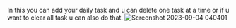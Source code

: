 In this you can add your daily task and u can delete one task at a time or if u want to clear all task u can also do that.
![Screenshot 2023-09-04 040401](https://github.com/vikasthakurr/Todo-list/assets/57730639/9cfd3d2e-33d4-4d82-bd60-850f9d70bc64)
